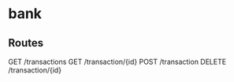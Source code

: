 # bank

## Routes
GET /transactions
GET /transaction/{id}
POST /transaction
DELETE /transaction/{id}
